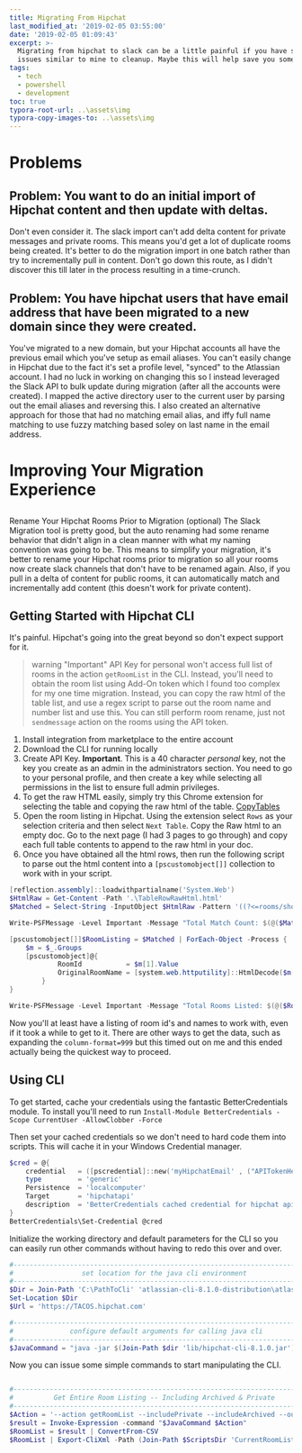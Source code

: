 ```yaml
---
title: Migrating From Hipchat
last_modified_at: '2019-02-05 03:55:00'
date: '2019-02-05 01:09:43'
excerpt: >-
  Migrating from hipchat to slack can be a little painful if you have some  
  issues similar to mine to cleanup. Maybe this will help save you some time.
tags:
  - tech
  - powershell
  - development
toc: true
typora-root-url: ..\assets\img
typora-copy-images-to: ..\assets\img
---
```

# Problems

## Problem: You want to do an initial import of Hipchat content and then update with deltas. 
Don't even consider it. The slack import can't add delta content for private messages and private rooms. This means you'd get a lot of duplicate rooms being created. It's better to do the migration import in one batch rather than try to incrementally pull in content. Don't go down this route, as I didn't discover this till later in the process resulting in a time-crunch.

## Problem: You have hipchat users that have email address that have been migrated to a new domain since they were created.
You've migrated to a new domain, but your Hipchat accounts all have the previous email which you've setup as email aliases. You can't easily change in Hipchat due to the fact it's set a profile level, "synced" to the Atlassian account. I had no luck in working on changing this so I instead leveraged the Slack API to bulk update during migration (after all the accounts were created). I mapped the active directory user to the current user by parsing out the email aliases and reversing this. I also created an alternative approach for those that had no matching email alias, and iffy full name matching to use fuzzy matching based soley on last name in the email address. 

# Improving Your Migration Experience

## Rename Your Hipchat Rooms Prior to Migration (optional)
The Slack Migration tool is pretty good, but the auto renaming had some rename behavior that didn't align in a clean manner with what my naming convention was going to be. This means to simplify your migration, it's better to rename your Hipchat rooms prior to migration so all your rooms now create slack channels that don't have to be renamed again. Also, if you pull in a delta of content for public rooms, it can automatically match and incrementally add content (this doesn't work for private content).

## Getting Started with Hipchat CLI
It's painful. Hipchat's going into the great beyond so don't expect support for it. 

> warning "Important"
> API Key for personal won't access full list of rooms in the action `getRoomList` in the CLI. Instead, you'll need to obtain the room list using Add-On token which I found too complex for my one time migration. Instead, you can copy the raw html of the table list, and use a regex script to parse out the room name and number list and use this. You can still perform room rename, just not `sendmessage` action on the rooms using the API token.

1. Install integration from marketplace to the entire account
2. Download the CLI for running locally
3. Create API Key. **Important**. This is a 40 character *personal* key, not the key you create as an admin in the administrators section. You need to go to your personal profile, and then create a key while selecting all permissions in the list to ensure full admin privileges.
4. To get the raw HTML easily, simply try this Chrome extension for selecting the table and copying the raw html of the table. [CopyTables](http://bit.ly/2S1XwRn)
5. Open the room listing in Hipchat. Using the extension select `Rows` as your selection criteria and then select `Next Table`. Copy the Raw html to an empty doc. Go to the next page (I had 3 pages to go through) and copy each full table contents to append to the raw html in your doc.
6. Once you have obtained all the html rows, then run the following script to parse out the html content into a `[pscustomobject[]]` collection to work with in your script.
```powershell
[reflection.assembly]::loadwithpartialname('System.Web')
$HtmlRaw = Get-Content -Path '.\TableRowRawHtml.html'
$Matched = Select-String -InputObject $HtmlRaw -Pattern '((?<=rooms/show/)\d*(?="))(.*?\n*?.*?)(?<=[>])(.*?(?=<))' -AllMatches | Select-Object -ExpandProperty Matches

Write-PSFMessage -Level Important -Message "Total Match Count: $(@($Matched).Count)"

[pscustomobject[]]$RoomListing = $Matched | ForEach-Object -Process {
    $m = $_.Groups
    [pscustomobject]@{
            RoomId           = $m[1].Value
            OriginalRoomName = [system.web.httputility]::HtmlDecode($m[3].Value)
        }
}

Write-PSFMessage -Level Important -Message "Total Rooms Listed: $(@($RoomListing).Count)"

```

Now you'll at least have a listing of room id's and names to work with, even if it took a while to get to it. There are other ways to get the data, such as expanding the `column-format=999` but this timed out on me and this ended actually being the quickest way to proceed.


## Using CLI

To get started, cache your credentials using the fantastic BetterCredentials module. To install you'll need to run `Install-Module BetterCredentials -Scope CurrentUser -AllowClobber -Force`

Then set your cached credentials so we don't need to hard code them into scripts. This will cache it in your Windows Credential manager.

```powershell
$cred = @{
    credential   = ([pscredential]::new('myHipchatEmail' , ("APITokenHere" | ConvertTo-SecureString -AsPlainText -Force) ) )
    type         = 'generic'
    Persistence  = 'localcomputer'
    Target       = 'hipchatapi'
    description  = 'BetterCredentials cached credential for hipchat api'
}
BetterCredentials\Set-Credential @cred
```

Initialize the working directory and default parameters for the CLI so you can easily run other commands without having to redo this over and over. 

```powershell
#----------------------------------------------------------------------------#
#                 set location for the java cli environment                  #
#----------------------------------------------------------------------------#
$Dir = Join-Path 'C:\PathToCli' 'atlassian-cli-8.1.0-distribution\atlassian-cli-8.1.0'
Set-Location $Dir
$Url = 'https://TACOS.hipchat.com'

#----------------------------------------------------------------------------#
#              configure default arguments for calling java cli              #
#----------------------------------------------------------------------------#
$JavaCommand = "java -jar $(Join-Path $dir 'lib/hipchat-cli-8.1.0.jar') --server $url --token $Password --autoWait --quiet"
```

Now you can issue some simple commands to start manipulating the CLI. 

```powershell

#----------------------------------------------------------------------------#
#          Get Entire Room Listing -- Including Archived & Private           #
#----------------------------------------------------------------------------#
$Action = '--action getRoomList --includePrivate --includeArchived --outputFormat 1'
$result = Invoke-Expression -command "$JavaCommand $Action"
$RoomList = $result | ConvertFrom-CSV
$RoomList | Export-CliXml -Path (Join-Path $ScriptsDir 'CurrentRoomList.xml') -Encoding UTF8 -Force #just so we have a copy saved to review
```
